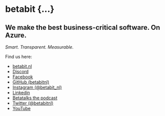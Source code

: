 # betabit {...}

## We make the best business-critical software. On Azure.

_Smart. Transparent. Measurable._

Find us here:

* [betabit.nl](https://www.betabit.nl/)
* [Discord](https://discord.gg/KTkCXQTgjR)
* [Facebook](https://www.facebook.com/BetabitNederland)
* [GitHub (betabitnl)](https://github.com/betabitnl)
* [Instagram (@betabit_nl)](https://www.instagram.com/betabit_nl/)
* [Linkedin](https://www.linkedin.com/company/betabit/)
* [Betatalks the podcast](https://podcast.betatalks.nl)
* [Twitter (@betabitnl)](https://twitter.com/betabitnl)
* [YouTube](https://www.youtube.com/betabitvideos)
